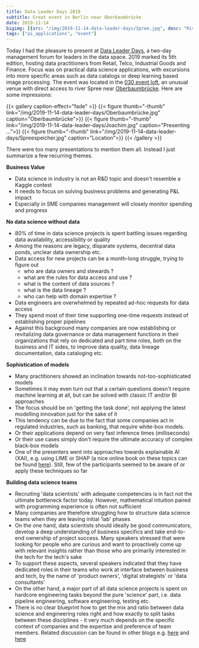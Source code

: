 ```yaml
---
title: Data Leader Days 2019
subtitle: Great event in Berlin near Oberbaumbrücke
date: 2019-11-14
bigimg: [{src: "/img/2019-11-14-data-leader-days/Spree.jpg", desc: "River Spree in the morning"}]
tags: ["ai_applications", "event"]
---
```


Today I had the pleasure to present at [Data Leader Days](https://www.dataleaderdays.com/), a two-day management forum for leaders in the data space. 2019 marked its 5th edition, hosting data practitioners from Retail, Telco, Industrial Goods and Finance. Focus was on practical data science applications, with excursions into more specific areas such as data catalogs or deep learning based image processing. The event was located in the [030 event loft](https://www.spreespeicher-events.de/locations/030eventloft/), an unusual venue with direct access to river Spree near [Oberbaumbrücke](https://de.wikipedia.org/wiki/Oberbaumbr%C3%BCcke). Here are some impressions:

{{< gallery caption-effect="fade" >}}
  {{< figure thumb="-thumb" link="/img/2019-11-14-data-leader-days/Oberbaumbrücke.jpg" caption="Oberbaumbrücke">}}
  {{< figure thumb="-thumb" link="/img/2019-11-14-data-leader-days/Joachim.jpg" caption="Presenting ...">}}
  {{< figure thumb="-thumb" link="/img/2019-11-14-data-leader-days/Spreespeicher.jpg" caption="Location">}}
{{< /gallery >}}


<!--more-->


There were too many presentations to mention them all. Instead I just summarize a few recurring themes.

**Business Value**

- Data science in industry is not an R&D topic and doesn't resemble a  Kaggle contest 
- It needs to focus on solving business problems and generating P&L impact
- Especially in SME companies management will closely monitor spending and progress


**No data science without data**

- 80% of time in data science projects is spent battling issues regarding data availability, accessibility or quality 
- Among the reasons are legacy, disparate systems, decentral data ponds, unclear data ownership etc.
- Data access for new projects can be a month-long struggle, trying to figure out
	- who are data owners and stewards ?
	- what are the rules for data access and use ?
	- what is the content of data sources ?
	- what is the data lineage ?
	- who can help with domain expertise ?
- Data engineers are overwhelmed by repeated ad-hoc requests for data access
- They spend most of their time supporting one-time requests instead of  establishing proper pipelines
- Against this background many companies are now establishing or revitalizing data governance or data management functions in their organizations that rely on dedicated and part time roles, both on the business and IT sides, to improve data quality, data lineage documentation, data cataloging etc.


**Sophistication of models**

- Many practitioners showed an inclination towards not-too-sophisticated models
- Sometimes it may even turn out that a certain questions doesn't require machine learning at all, but can be solved with classic IT and/or BI approaches
- The focus should be on 'getting the task done', not applying the latest modelling innovation just for the sake of it
- This tendency can be due to the fact that some companies act in regulated industries, such as banking, that require white-box models. 
- Or their applications depend on very fast inference times (milliseconds) 
- Or their use cases simply don't require the ultimate accuracy of complex black-box models
- One of the presenters went into approaches towards explainable AI (XAI), e.g. using LIME or SHAP (a nice online book on these topics can be found [here](https://christophm.github.io/interpretable-ml-book/)). Still, few of the participants seemed to be aware of or apply these techniques so far



**Building data science teams**

- Recruiting 'data scientists' with adequate competencies is in fact not the ultimate bottleneck factor today. However, mathematical intuition paired with programming experience is often not sufficient 
- Many companies are therefore struggling how to structure data science teams when they are leaving initial 'lab' phases
- On the one hand, data scientists should ideally be good communicators, develop a deep understanding of business specifics and take end-to-end ownership of project success. Many speakers stressed that were looking for people who are curious and want to proactively come up with relevant insights rather than those who are primarily interested in the tech for the tech's sake
- To support these aspects, several speakers indicated that they have dedicated roles in their teams who work at interface between business and tech, by the name of 'product owners', 'digital strategists' or 'data consultants'
- On the other hand, a major part of all data science projects is spent on hardcore engineering tasks beyond the pure 'science' part, i.e. data pipeline engineering, software engineering, testing etc.
- There is no clear blueprint how to get the mix and ratio between data science and engineering roles right and how exactly to split tasks between these disciplines - it very much depends on the specific context of companies and the expertise and preference of team members. Related discussion can be found in other blogs e.g. [here](https://monzo.com/blog/2019/11/04/how-we-scaled-our-data-team-from-1-to-30-people-part-1) and [here](https://www.locallyoptimistic.com/post/analytics-engineer/)





